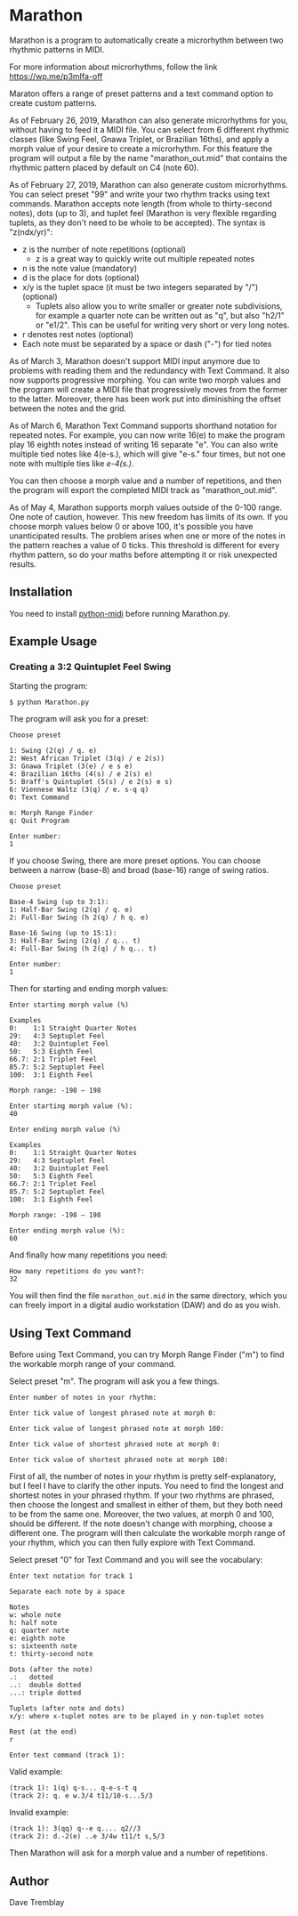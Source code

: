 # Marathon

Marathon is a program to automatically create a microrhythm between two rhythmic patterns in MIDI.

For more information about microrhythms, follow the link https://wp.me/p3mIfa-off

Maraton offers a range of preset patterns and a text command option to create
custom patterns.

As of February 26, 2019, Marathon can also generate microrhythms for you,
without having to feed it a MIDI file. You can select from 6 different
rhythmic classes (like Swing Feel, Gnawa Triplet, or Brazilian 16ths), and
apply a morph value of your desire to create a microrhythm. For this feature  the program will output a file by the name "marathon_out.mid" that contains
the rhythmic pattern placed by default on C4 (note 60).

As of February 27, 2019, Marathon can also generate custom microrhythms. You can select preset "99" and write your two rhythm tracks using text commands. Marathon accepts note length (from whole to thirty-second notes), dots (up to 3), and tuplet feel (Marathon is very flexible regarding tuplets, as they don't need to be whole to be accepted). The syntax is "z(ndx/yr)":
* z is the number of note repetitions (optional)
  * z is a great way to quickly write out multiple repeated notes
* n is the note value (mandatory)
* d is the place for dots (optional)
* x/y is the tuplet space (it must be two integers separated by "/") (optional)
  * Tuplets also allow you to write smaller or greater note subdivisions, for example a quarter note can be written out as "q", but also "h2/1" or "e1/2". This can be useful for writing very short or very long notes.
* r denotes rest notes (optional)
* Each note must be separated by a space or dash ("-") for tied notes

As of March 3, Marathon doesn't support MIDI input anymore due to problems with reading them and the redundancy with Text Command. It also now supports progressive morphing. You can write two morph values and the program will create a MIDI file that progressively moves from the former to the latter. Moreover, there has been work put into diminishing the offset between the notes and the grid.

As of March 6, Marathon Text Command supports shorthand notation for repeated notes. For example, you can now write 16(e) to make the program play 16 eighth notes instead of writing 16 separate "e". You can also write multiple tied notes like 4(e-s.), which will give "e-s." four times, but not one note with multiple ties like *e-4(s.)*.

You can then choose a morph value and a number of repetitions, and then the program will export the completed MIDI track as "marathon_out.mid".

As of May 4, Marathon supports morph values outside of the 0-100 range. One note of caution, however. This new freedom has limits of its own. If you choose morph values below 0 or above 100, it's possible you have unanticipated results. The problem arises when one or more of the notes in the pattern reaches a value of 0 ticks. This threshold is different for every rhythm pattern, so do your maths before attempting it or risk unexpected results.

## Installation
You need to install [python-midi](https://github.com/vishnubob/python-midi) before running Marathon.py.

## Example Usage

### Creating a 3:2 Quintuplet Feel Swing
Starting the program:

```console
$ python Marathon.py
```

The program will ask you for a preset:

```console
Choose preset

1: Swing (2(q) / q. e)
2: West African Triplet (3(q) / e 2(s))
3: Gnawa Triplet (3(e) / e s e)
4: Brazilian 16ths (4(s) / e 2(s) e)
5: Braff's Quintuplet (5(s) / e 2(s) e s)
6: Viennese Waltz (3(q) / e. s-q q)
0: Text Command

m: Morph Range Finder
q: Quit Program

Enter number:
1
```

If you choose Swing, there are more preset options. You can choose between a narrow (base-8) and broad (base-16) range of swing ratios.

```console
Choose preset

Base-4 Swing (up to 3:1):
1: Half-Bar Swing (2(q) / q. e)
2: Full-Bar Swing (h 2(q) / h q. e)

Base-16 Swing (up to 15:1):
3: Half-Bar Swing (2(q) / q... t)
4: Full-Bar Swing (h 2(q) / h q... t)

Enter number:
1
```

Then for starting and ending morph values:

```console
Enter starting morph value (%)

Examples
0:    1:1 Straight Quarter Notes
29:   4:3 Septuplet Feel
40:   3:2 Quintuplet Feel
50:   5:3 Eighth Feel
66.7: 2:1 Triplet Feel
85.7: 5:2 Septuplet Feel
100:  3:1 Eighth Feel

Morph range: -198 – 198

Enter starting morph value (%):
40

Enter ending morph value (%)

Examples
0:    1:1 Straight Quarter Notes
29:   4:3 Septuplet Feel
40:   3:2 Quintuplet Feel
50:   5:3 Eighth Feel
66.7: 2:1 Triplet Feel
85.7: 5:2 Septuplet Feel
100:  3:1 Eighth Feel

Morph range: -198 – 198

Enter ending morph value (%):
60
```

And finally how many repetitions you need:

```console
How many repetitions do you want?:
32
```

You will then find the file `marathon_out.mid` in the same directory, which you can freely import in a digital audio workstation (DAW) and do as you wish.


## Using Text Command
Before using Text Command, you can try Morph Range Finder ("m") to find the workable morph range of your command.

Select preset "m". The program will ask you a few things.

```console
Enter number of notes in your rhythm:

Enter tick value of longest phrased note at morph 0:

Enter tick value of longest phrased note at morph 100:

Enter tick value of shortest phrased note at morph 0:

Enter tick value of shortest phrased note at morph 100:
```

First of all, the number of notes in your rhythm is pretty self-explanatory, but I feel I have to clarify the other inputs. You need to find the longest and shortest notes in your phrased rhythm. If your two rhythms are phrased, then choose the longest and smallest in either of them, but they both need to be from the same one. Moreover, the two values, at morph 0 and 100, should be different. If the note doesn't change with morphing, choose a different one. The program will then calculate the workable morph range of your rhythm, which you can then fully explore with Text Command.

Select preset "0" for Text Command and you will see the vocabulary:

```console
Enter text notation for track 1

Separate each note by a space

Notes
w: whole note
h: half note
q: quarter note
e: eighth note
s: sixteenth note
t: thirty-second note

Dots (after the note)
.:   dotted
..:  double dotted
...: triple dotted

Tuplets (after note and dots)
x/y: where x-tuplet notes are to be played in y non-tuplet notes

Rest (at the end)
r

Enter text command (track 1):
```

Valid example:

```console
(track 1): 1(q) q-s... q-e-s-t q
(track 2): q. e w.3/4 t11/10-s...5/3
```

Invalid example:
```console
(track 1): 3(qq) q--e q.... q2//3
(track 2): d.-2(e) ..e 3/4w t11/t s,5/3
```

Then Marathon will ask for a morph value and a number of repetitions.

## Author
Dave Tremblay

